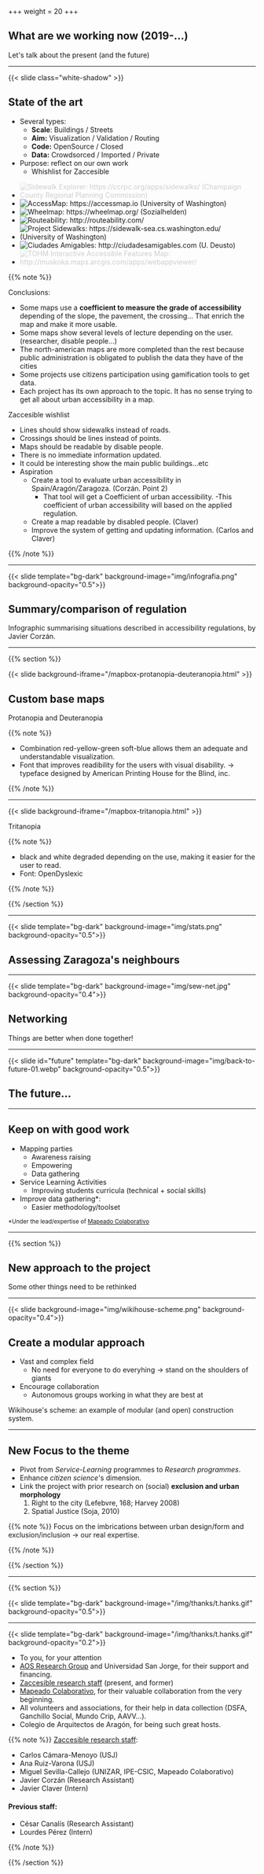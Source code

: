 +++
weight = 20
+++

## What are we working now (2019-...)

Let's talk about the present (and the future)

---

{{< slide class="white-shadow" >}}

## State of the art

* Several types:
  - **Scale**: Buildings / Streets
  - **Aim:** Visualization / Validation / Routing
  - **Code:** OpenSource / Closed
  - **Data:** Crowdsorced / Imported / Private
* Purpose: reflect on our own work
  - Whishlist for Zaccesible


<ul class="gallery" data-iterations="0" data-interval="2" data-mode="full-screen">
  <li><img src="img/similar-projects/sidewalk-explorer.png" alt="Sidewalk Explorer: https://ccrpc.org/apps/sidewalks/ (Champaign County Regional Planning Commission)" style="opacity:0.2;"></li>
  <li><img src="img/similar-projects/accessmap.png" alt="AccessMap: https://accessmap.io (University of Washington)"></li>
  <li><img src="img/similar-projects/wheelmap.png" alt="Wheelmap: https://wheelmap.org/ (Sozialhelden)"></li>
  <li><img src="img/similar-projects/routeability.png" alt="Routeability: http://routeability.com/"></li>
  <li><img src="img/similar-projects/project-sidewalk-02.png" alt="Project Sidewalks: https://sidewalk-sea.cs.washington.edu/ (University of Washington)"></li>
  <li><img src="img/similar-projects/Ciudades-Amigables.png" alt="Ciudades Amigables: http://ciudadesamigables.com (U. Deusto)"></li>
  <li><img src="img/similar-projects/tohm-a.png" alt="TOHM Interactive Accessible Features Map: http://muskoka.maps.arcgis.com/apps/webappviewer/" style="opacity:0.2;"></li>

</ul>

{{% note  %}}

Conclusions:

* Some maps use a **coefficient to measure the grade of accessibility** depending of the slope, the pavement, the crossing… That enrich the map and make it more usable.
* Some maps show several levels of lecture depending on the user. (researcher, disable people…)
* The north-american maps are more completed than the rest because public administration is obligated to publish the data they have of the cities
* Some projects use citizens participation using gamification tools to get data.
* Each project has its own approach to the topic. It has no sense trying to get all about urban accessibility in a map.

Zaccesible wishlist

* Lines should show sidewalks instead of roads.
* Crossings should be lines instead of points.
* Maps should be readable by disable people.
* There is no immediate information updated.
* It could be interesting show the main public buildings…etc
* Aspiration
  - Create a tool to evaluate urban accessibility in Spain/Aragón/Zaragoza. (Corzán. Point 2)
    - That tool will get a Coefficient of urban accessibility.
    -This coefficient of urban accessibility will based on the applied regulation.
  * Create a map readable by disabled people. (Claver)
  * Improve the system of getting and updating information. (Carlos and Claver)

{{% /note %}}

---

{{< slide template="bg-dark" background-image="img/infografia.png" background-opacity="0.5">}}

## Summary/comparison of regulation

<div class=bg-caption>Infographic summarising situations described in accessibility regulations, by Javier Corzán.</div>

---

{{% section %}}


{{< slide background-iframe="/mapbox-protanopia-deuteranopia.html" >}}


## Custom base maps

Protanopia and Deuteranopia

{{% note %}}

* Combination red-yellow-green soft-blue allows them an adequate and understandable visualization.
* Font that improves readibility for the users with visual disability.  -> typeface designed by American Printing House for the Blind, inc.

{{% /note %}}


---

{{< slide background-iframe="/mapbox-tritanopia.html" >}}

Tritanopia

{{% note %}}

* black and white degraded depending on the use, making it easier for the user to read.
* Font: OpenDyslexic

{{% /note %}}

{{% /section %}}

---

{{< slide template="bg-dark" background-image="img/stats.png" background-opacity="0.5">}}


## Assessing Zaragoza's neighbours

---

{{< slide template="bg-dark" background-image="img/sew-net.jpg" background-opacity="0.4">}}

## Networking

Things are better when done together!

---

{{< slide id="future" template="bg-dark" background-image="img/back-to-future-01.webp" background-opacity="0.5">}}


## The future...

---

## Keep on with good work

* Mapping parties
  - Awareness raising
  - Empowering
  - Data gathering
* Service Learning Activities
  - Improving students curricula (technical + social skills)
* Improve data gathering*:
  - Easier methodology/toolset

<small>*Under the lead/expertise of [Mapeado Colaborativo](https://mapcolabora.org)</small>

---

{{% section %}}

## New approach to the project

Some other things need to be rethinked

---

<!-- {{< slide template="bg-dark" background-image="img/Standing On The Shoulder of Giants.jpg" background-opacity="0.4">}} -->
{{< slide background-image="img/wikihouse-scheme.png" background-opacity="0.4">}}


## Create a modular approach

- Vast and complex field
  - No need for everyone to do everyhing -> stand on the shoulders of giants
- Encourage collaboration
  - Autonomous groups working in what they are best at

<div class=bg-caption>Wikihouse's scheme: an example of modular (and open) construction system.</div>

---

## New Focus to the theme

* Pivot from _Service-Learning_ programmes to _Research programmes_.
* Enhance _citizen science_'s dimension.
* Link the project with prior research on (social) **exclusion and urban morphology**
  1. Right to the city (Lefebvre, 168; Harvey 2008)
  2. Spatial Justice (Soja, 2010)


{{% note %}}
Focus on the imbrications between urban design/form and exclusion/inclusion -> our real expertise.

{{% /note %}}

{{% /section %}}

---
{{% section %}}

{{< slide template="bg-dark" background-image="/img/thanks/t.hanks.gif" background-opacity="0.5">}}

---

{{< slide template="bg-dark" background-image="/img/thanks/t.hanks.gif" background-opacity="0.2">}}

* To you, for your attention
* [AOS Research Group](http://aos.usj.es) and Universidad San Jorge, for their support and financing.
* [Zaccesible research staff](https://zaccesible.usj.es/about/#miembros-del-proyecto) (present, and former)
* [Mapeado Colaborativo](https://mapcolabora.org), for their valuable collaboration from the very beginning.
* All volunteers and associations, for their help in data collection (DSFA, Ganchillo Social, Mundo Crip, AAVV...).
* Colegio de Arquitectos de Aragón, for being such great hosts.


{{% note %}}
[Zaccesible research staff](https://zaccesible.usj.es/about/#miembros-del-proyecto):

* Carlos Cámara-Menoyo (USJ)
* Ana Ruiz-Varona (USJ)
* Miguel Sevilla-Callejo (UNIZAR, IPE-CSIC, Mapeado Colaborativo)
* Javier Corzán (Research Assistant)
* Javier Claver (Intern)

#### Previous staff:

* César Canalís (Research Assistant)
* Lourdes Pérez (Intern)

{{% /note %}}

{{% /section %}}

<!-- ---

<iframe src='https://cdn.knightlab.com/libs/timeline3/latest/embed/index.html?source=1FEzze9hjnmD4oHz5vfp3mpTFQi7ek9TwzJPMtx1lXtU&font=Default&lang=en&hash_bookmark=true&initial_zoom=2&start_at_slide=3&height=650' width='100%' height='650' webkitallowfullscreen mozallowfullscreen allowfullscreen frameborder='0'></iframe> -->
